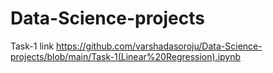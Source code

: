 # Data-Science-projects
Task-1 link
https://github.com/varshadasoroju/Data-Science-projects/blob/main/Task-1(Linear%20Regression).ipynb
